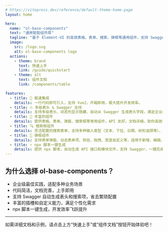 ```yaml
---
# https://vitepress.dev/reference/default-theme-home-page
layout: home

hero:
  name: "ol-base-components"
  text: "通用智能组件库"
  tagline: "基于 Element-UI 的高效表格、表单、搜索、弹框等通用组件，支持 Swagger 自动生成表头，npx 脚本一键生成 API"
  image:
    src: /logo.svg
    alt: ol-base-components logo
  actions:
    - theme: brand
      text: 快速上手
      link: /guide/quickstart
    - theme: alt
      text: 组件文档
      link: /components/table

features:
  - title: 🚀 极速集成
    details: 一行代码即可引入，支持 Vue2，开箱即用，极大提升开发效率。
  - title: 🔥 多级表头 & Swagger 支持
    details: 支持多级表头、动态列显示隐藏、自动从 Swagger 生成表头字段，满足企业级复杂场景。
  - title: 🌈 丰富的组件
    details: 提供表格、表单、弹窗、搜索框等常用组件，API 友好，文档详细，助你高效开发。
  - title: 🔍 搜索框组件
    details: 灵活配置的搜索表单，支持多种输入类型（文本、下拉、日期、树形选择等），可与表格无缝联动，满足各种业务场景。
  - title: 💬 弹框组件
    details: 支持表单弹窗、动态表单项、校验、拖拽、宽度自定义等，适用于新增、编辑、详情等多种弹窗场景，极大提升交互体验。
  - title: ⚡ npx 脚本一键生成
    details: 提供 npx 脚本，自动生成 API 接口和模块文件，支持 Swagger，一键完成初始化和模块创建，开发更高效。
---
```


## 为什么选择 ol-base-components？

- 企业级最佳实践，适配多种业务场景
- 代码简洁，文档完善，上手即用
- 支持 Swagger 自动生成表头和搜索项，省去繁琐配置
- 丰富的插槽和自定义能力，满足个性化需求
- npx 脚本一键生成，开发效率飞跃提升

---

如需详细文档和示例，请点击上方“快速上手”或“组件文档”按钮开始体验吧！
